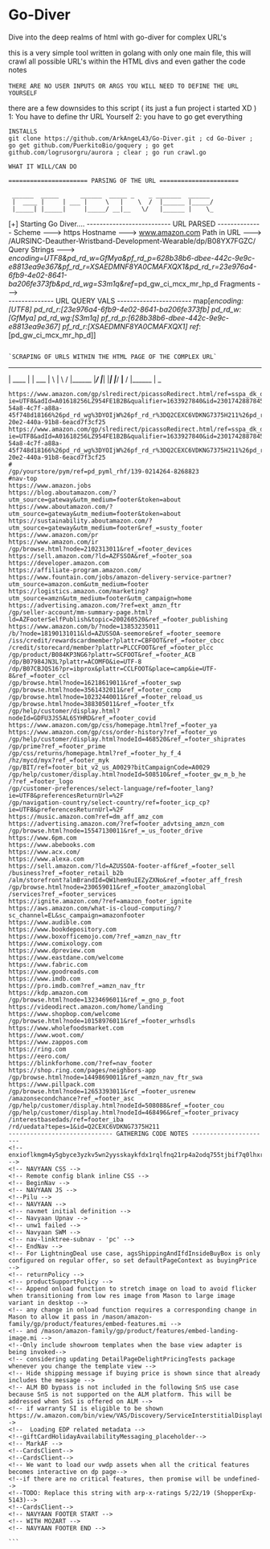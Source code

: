 # Go-Diver
Dive into the deep realms of html with go-diver for complex URL's

this is a very simple tool written in golang with only one main file, this will crawl all possible URL's within the HTML divs and even gather the code notes<br>
<br>
`THERE ARE NO USER INPUTS OR ARGS YOU WILL NEED TO DEFINE THE URL YOURSELF`
  
there are a few downsides to this script ( its just a fun project i started XD )<br>
1: You have to define thr URL Yourself 
2: you have to go get everything 

`INSTALLS`<br>
`git clone https://github.com/ArkAngeL43/Go-Diver.git ; cd Go-Diver ; go get github.com/PuerkitoBio/goquery ; go get github.com/logrusorgru/aurora ; clear ; go run crawl.go`


`WHAT IT WILL/CAN DO`

```
====================== PARSING OF THE URL ======================

 ______  _____      ______  _____ _    _ _______  ______
 |  ____ |     | ___ |     \   |    \  /  |______ |_____/
 |_____| |_____|     |_____/ __|__   \/   |______ |    \_
```````````````````````````````````````````````````````````
[+] Starting Go Diver....
-------------------------- URL PARSED -------------- 
Scheme        --->  https
Hostname      --->  www.amazon.com
Path in URL   --->  /AURSINC-Deauther-Wristband-Development-Wearable/dp/B08YX7FGZC/
Query Strings --->  _encoding=UTF8&pd_rd_w=GfMya&pf_rd_p=628b38b6-dbee-442c-9e9c-e8813ea9e367&pf_rd_r=XSAEDMNF8YA0CMAFXQX1&pd_rd_r=23e976a4-6fb9-4e02-8641-ba206fe373fb&pd_rd_wg=S3m1q&ref_=pd_gw_ci_mcx_mr_hp_d
Fragments     --->  
-------------- URL QUERY VALS ----------------------- 
map[_encoding:[UTF8] pd_rd_r:[23e976a4-6fb9-4e02-8641-ba206fe373fb] pd_rd_w:[GfMya] pd_rd_wg:[S3m1q] pf_rd_p:[628b38b6-dbee-442c-9e9c-e8813ea9e367] pf_rd_r:[XSAEDMNF8YA0CMAFXQX1] ref_:[pd_gw_ci_mcx_mr_hp_d]]
```

`SCRAPING OF URLS WITHIN THE HTML PAGE OF THE COMPLEX URL`

```
 ______  _____      ______  _____ _    _ _______  ______
 |  ____ |     | ___ |     \   |    \  /  |______ |_____/
 |_____| |_____|     |_____/ __|__   \/   |______ |    \_
```````````````````````````````````````````````````````````
https://www.amazon.com/gp/slredirect/picassoRedirect.html/ref=sspa_dk_detail_9?ie=UTF8&adId=A01618256LZ954FE1B2B&qualifier=1633927840&id=2301742887845320&widgetName=sp_detail_thematic&url=%2Fdp%2FB01EWOE0UU%2Fref%3Dsspa_dk_detail_9%3Fpsc%3D1%26pd_rd_i%3DB01EWOE0UU%26pd_rd_w%3DgrITa%26pf_rd_p%3D54ed5474-54a8-4c7f-a88a-45f748d18166%26pd_rd_wg%3DYOIjW%26pf_rd_r%3DQ2CEXC6VDKNG7375H211%26pd_rd_r%3D37ca730f-20e2-440a-91b8-6eacd7f3cf25
https://www.amazon.com/gp/slredirect/picassoRedirect.html/ref=sspa_dk_detail_9?ie=UTF8&adId=A01618256LZ954FE1B2B&qualifier=1633927840&id=2301742887845320&widgetName=sp_detail_thematic&url=%2Fdp%2FB01EWOE0UU%2Fref%3Dsspa_dk_detail_9%3Fpsc%3D1%26pd_rd_i%3DB01EWOE0UU%26pd_rd_w%3DgrITa%26pf_rd_p%3D54ed5474-54a8-4c7f-a88a-45f748d18166%26pd_rd_wg%3DYOIjW%26pf_rd_r%3DQ2CEXC6VDKNG7375H211%26pd_rd_r%3D37ca730f-20e2-440a-91b8-6eacd7f3cf25
#
/gp/yourstore/pym/ref=pd_pyml_rhf/139-0214264-8268823
#nav-top
https://www.amazon.jobs
https://blog.aboutamazon.com/?utm_source=gateway&utm_medium=footer&token=about
https://www.aboutamazon.com/?utm_source=gateway&utm_medium=footer&token=about
https://sustainability.aboutamazon.com/?utm_source=gateway&utm_medium=footer&ref_=susty_footer
https://www.amazon.com/pr
https://www.amazon.com/ir
/gp/browse.html?node=2102313011&ref_=footer_devices
https://sell.amazon.com/?ld=AZFSSOA&ref_=footer_soa
https://developer.amazon.com
https://affiliate-program.amazon.com/
https://www.fountain.com/jobs/amazon-delivery-service-partner?utm_source=amazon.com&utm_medium=footer
https://logistics.amazon.com/marketing?utm_source=amzn&utm_medium=footer&utm_campaign=home
https://advertising.amazon.com/?ref=ext_amzn_ftr
/gp/seller-account/mm-summary-page.html?ld=AZFooterSelfPublish&topic=200260520&ref_=footer_publishing
https://www.amazon.com/b/?node=13853235011
/b/?node=18190131011&ld=AZUSSOA-seemore&ref_=footer_seemore
/iss/credit/rewardscardmember?plattr=CBFOOT&ref_=footer_cbcc
/credit/storecard/member?plattr=PLCCFOOT&ref_=footer_plcc
/gp/product/B084KP3NG6?plattr=SCFOOT&ref_=footer_ACB
/dp/B07984JN3L?plattr=ACOMFO&ie=UTF-8
/dp/B07CBJQS16?pr=ibprox&plattr=CCLFOOT&place=camp&ie=UTF-8&ref_=footer_ccl
/gp/browse.html?node=16218619011&ref_=footer_swp
/gp/browse.html?node=3561432011&ref_=footer_ccmp
/gp/browse.html?node=10232440011&ref_=footer_reload_us
/gp/browse.html?node=388305011&ref_=footer_tfx
/gp/help/customer/display.html?nodeId=GDFU3JS5AL6SYHRD&ref_=footer_covid
https://www.amazon.com/gp/css/homepage.html?ref_=footer_ya
https://www.amazon.com/gp/css/order-history?ref_=footer_yo
/gp/help/customer/display.html?nodeId=468520&ref_=footer_shiprates
/gp/prime?ref_=footer_prime
/gp/css/returns/homepage.html?ref_=footer_hy_f_4
/hz/mycd/myx?ref_=footer_myk
/gp/BIT/ref=footer_bit_v2_us_A0029?bitCampaignCode=A0029
/gp/help/customer/display.html?nodeId=508510&ref_=footer_gw_m_b_he
/?ref_=footer_logo
/gp/customer-preferences/select-language/ref=footer_lang?ie=UTF8&preferencesReturnUrl=%2F
/gp/navigation-country/select-country/ref=footer_icp_cp?ie=UTF8&preferencesReturnUrl=%2F
https://music.amazon.com?ref=dm_aff_amz_com
https://advertising.amazon.com/?ref=footer_advtsing_amzn_com
/gp/browse.html?node=15547130011&ref_=_us_footer_drive
https://www.6pm.com
https://www.abebooks.com
https://www.acx.com/
https://www.alexa.com
https://sell.amazon.com/?ld=AZUSSOA-footer-aff&ref_=footer_sell
/business?ref_=footer_retail_b2b
/alm/storefront?almBrandId=QW1hem9uIEZyZXNo&ref_=footer_aff_fresh
/gp/browse.html?node=230659011&ref_=footer_amazonglobal
/services?ref_=footer_services
https://ignite.amazon.com/?ref=amazon_footer_ignite
https://aws.amazon.com/what-is-cloud-computing/?sc_channel=EL&sc_campaign=amazonfooter
https://www.audible.com
https://www.bookdepository.com
https://www.boxofficemojo.com/?ref_=amzn_nav_ftr
https://www.comixology.com
https://www.dpreview.com
https://www.eastdane.com/welcome
https://www.fabric.com
https://www.goodreads.com
https://www.imdb.com
https://pro.imdb.com?ref_=amzn_nav_ftr
https://kdp.amazon.com
/gp/browse.html?node=13234696011&ref_=_gno_p_foot
https://videodirect.amazon.com/home/landing
https://www.shopbop.com/welcome
/gp/browse.html?node=10158976011&ref_=footer_wrhsdls
https://www.wholefoodsmarket.com
https://www.woot.com/
https://www.zappos.com
https://ring.com
https://eero.com/
https://blinkforhome.com/?ref=nav_footer
https://shop.ring.com/pages/neighbors-app
/gp/browse.html?node=14498690011&ref_=amzn_nav_ftr_swa
https://www.pillpack.com
/gp/browse.html?node=12653393011&ref_=footer_usrenew
/amazonsecondchance?ref_=footer_asc
/gp/help/customer/display.html?nodeId=508088&ref_=footer_cou
/gp/help/customer/display.html?nodeId=468496&ref_=footer_privacy
/interestbasedads/ref=footer_iba
/rd/uedata?tepes=1&id=Q2CEXC6VDKNG7375H211
----------------------------- GATHERING CODE NOTES ----------------------
<!-- enxioflkmgm4y5gbyce3yzkv5wn2yysskaykfdx1rqlfnq21rp4a2odq755tjbif7q0lhxr40huu3usk3tqwivykhfnvl8z5ppznnuoybs5vlfzvg8uuq4hshkf1bfk3ol8qyv2jd0p10rmxjee7b7ld5gs6ph5m84v3rdk2dmsftjqh9hhhuxdjllfp7rbs3wx -->
<!-- NAVYAAN CSS -->
<!-- Remote config blank inline CSS -->
<!-- BeginNav -->
<!-- NAVYAAN JS -->
<!--Pilu -->
<!-- NAVYAAN -->
<!-- navmet initial definition -->
<!-- Navyaan Upnav -->
<!-- unw1 failed -->
<!-- Navyaan SWM -->
<!-- nav-linktree-subnav - 'pc' -->
<!-- EndNav -->
<!-- For LightningDeal use case, agsShippingAndIfdInsideBuyBox is only configured on regular offer, so set defaultPageContext as buyingPrice -->
<!-- returnPolicy -->
<!-- productSupportPolicy -->
<!-- Append onload function to stretch image on load to avoid flicker when transitioning from low res image from Mason to large image variant in desktop -->
<!-- any change in onload function requires a corresponding change in Mason to allow it pass in /mason/amazon-family/gp/product/features/embed-features.mi -->
<!-- and /mason/amazon-family/gp/product/features/embed-landing-image.mi -->
<!--Only include showroom templates when the base view adapter is being invoked-->
<!-- considering updating DetailPageDelightPricingTests package whenever you change the template view -->
<!-- Hide shipping message if buying price is shown since that already includes the message -->
<!-- ALM BO bypass is not included in the following SnS use case because SnS is not supported on the ALM platform. This will be addressed when SnS is offered on ALM -->
<!-- if warranty SI is eligible to be shown https://w.amazon.com/bin/view/VAS/Discovery/ServiceInterstitialDisplayLogic-->
<!--  Loading EDP related metadata -->
<!--giftCardHolidayAvailabilityMessaging_placeholder-->
<!-- MarkAF -->
<!--CardsClient-->
<!--CardsClient-->
<!-- We want to load our vwdp assets when all the critical features becomes interactive on dp page-->
<!--if there are no critical features, then promise will be undefined-->
<!--TODO: Replace this string with arp-x-ratings 5/22/19 (ShopperExp-5143)-->
<!--CardsClient-->
<!-- NAVYAAN FOOTER START -->
<!-- WITH MOZART -->
<!-- NAVYAAN FOOTER END -->

```

  
